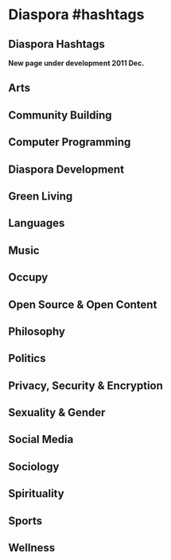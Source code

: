 # Diaspora #hashtags
## Diaspora Hashtags

**New page under development 2011 Dec.**

## Arts

## Community Building

## Computer Programming

## Diaspora Development

## Green Living

## Languages

## Music

## Occupy

## Open Source & Open Content

## Philosophy

## Politics

## Privacy, Security & Encryption

## Sexuality & Gender

## Social Media

## Sociology

## Spirituality

## Sports

## Wellness

